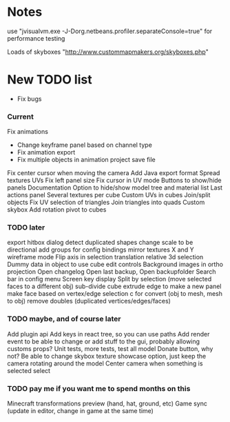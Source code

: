 # Notes
use "jvisualvm.exe -J-Dorg.netbeans.profiler.separateConsole=true" for performance testing

Loads of skyboxes "http://www.custommapmakers.org/skyboxes.php"

# New TODO list
- Fix bugs

### Current
Fix animations
- Change keyframe panel based on channel type
- Fix animation export
- Fix multiple objects in animation project save file

Fix center cursor when moving the camera
Add Java export format
Spread textures UVs
Fix left panel size
Fix cursor in UV mode
Buttons to show/hide panels
Documentation
Option to hide/show model tree and material list
Last actions panel
Several textures per cube
Custom UVs in cubes
Join/split objects
Fix UV selection of triangles
Join triangles into quads
Custom skybox
Add rotation pivot to cubes

### TODO later
export hitbox dialog
detect duplicated shapes
change scale to be directional
add groups for config bindings
mirror textures X and Y
wireframe mode
Flip axis in selection
translation relative
3d selection
Dummy data in object to use cube edit controls
Background images in ortho projection
Open changelog
Open last backup, Open backupfolder
Search bar in config menu
Screen key display
Split by selection (move selected faces to a different obj)
sub-divide cube
extrude edge to make a new panel
make face based on vertex/edge selection
c for convert (obj to mesh, mesh to obj)
remove doubles (duplicated vertices/edges/faces)

### TODO maybe, and of course later
Add plugin api
Add keys in react tree, so you can use paths
Add render event to be able to change or add stuff to the gui, probably allowing customs props?
Unit tests, more tests, test all model
Donate button, why not?
Be able to change skybox texture
showcase option, just keep the camera rotating around the model
Center camera when something is selected select

### TODO pay me if you want me to spend months on this
Minecraft transformations preview (hand, hat, ground, etc)
Game sync (update in editor, change in game at the same time)
